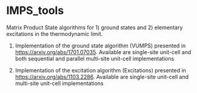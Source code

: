 # IMPS_tools
Matrix Product State algorithms for 1) ground states and 2) elementary excitations in the thermodynamic limit.

1) Implementation of the ground state algorithm (VUMPS) presented in https://arxiv.org/abs/1701.07035. Available are single-site unit-cell and both sequential and parallel multi-site unit-cell implementations

2) Implementation of the excitation algorithm (Excitations) presented in https://arxiv.org/abs/1103.2286. Available are single-site unit-cell and multi-site unit-cell implementations
